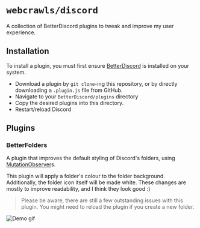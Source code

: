 # `webcrawls/discord`

A collection of BetterDiscord plugins to tweak and improve my user experience.

## Installation

To install a plugin, you must first ensure [BetterDiscord](#) is installed on your system.

- Download a plugin by `git clone`-ing this repository, or by directly downloading a `.plugin.js` file from GitHub.
- Navigate to your `BetterDiscord/plugins` directory
- Copy the desired plugins into this directory.
- Restart/reload Discord

## Plugins

### BetterFolders

A plugin that improves the default styling of Discord's folders,
using [MutationObserver](https://developer.mozilla.org/en-US/docs/Web/API/MutationObserver)s.

This plugin will apply a folder's colour to the folder background. Additionally, the folder icon itself will be made
white. These changes are mostly to improve readability, and I think they look good :)

> Please be aware, there are still a few outstanding issues with this plugin.
> You might need to reload the plugin if you create a new folder.

![Demo gif](https://github.com/webcrawls/discord/blob/master/assets/better-folders.gif?raw=true)